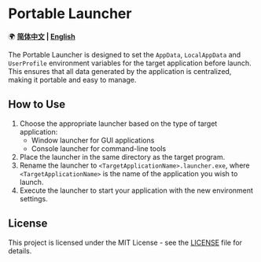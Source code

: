 ﻿# Portable Launcher

🌍 **[简体中文](README-CN.md) | [English](README.md)**

The Portable Launcher is designed to set the `AppData`, `LocalAppData` and `UserProfile` environment variables for the target application before launch. This ensures that all data generated by the application is centralized, making it portable and easy to manage.

## How to Use

1. Choose the appropriate launcher based on the type of target application:
    - Window launcher for GUI applications
    - Console launcher for command-line tools
2. Place the launcher in the same directory as the target program.
3. Rename the launcher to `<TargetApplicationName>.launcher.exe`, where `<TargetApplicationName>` is the name of the application you wish to launch.
4. Execute the launcher to start your application with the new environment settings.

## License

This project is licensed under the MIT License - see the [LICENSE](LICENSE.md) file for details.
